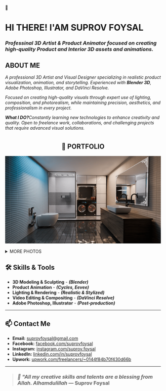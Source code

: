 👋
# **HI THERE! I'AM SUPROV FOYSAL**
### <i>**Professinal 3D Artist & Product Animator** focused on creating high-quality **Product** and **Interior** 3D assets and animations.</i> 

<h2><B>ABOUT ME</B></h2>
<i>A professional 3D Artist and Visual Designer specializing in realistic product visualization, animation, and storytelling. Experienced with <b>Blender 3D</b>, Adobe Photoshop, Illustrator, and DaVinci Resolve.

Focused on creating high-quality visuals through expert use of lighting, composition, and photorealism, while maintaining precision, aesthetics, and professionalism in every project.

<b>What I DO?</b>Constantly learning new technologies to enhance creativity and quality. Open to freelance work, collaborations, and challenging projects that require advanced visual solutions.</i>


# <h2 align="center">📂 PORTFOLIO</h2>
<p align="center"> 
  
<img src="https://raw.githubusercontent.com/suprovfoysal/suprovfoysal/main/BATHROOM.png" alt="Work 1" width="1000" height="auto">
 
<details><summary>MORE PHOTOS</summary>
  <img src="https://raw.githubusercontent.com/suprovfoysal/suprovfoysal/main/BATHROOM.png" alt="Work 1" width="200" height="auto">
  <img src="https://raw.githubusercontent.com/suprovfoysal/suprovfoysal/main/BATHROOM.png" alt="Work 1" width="200" height="auto">
  <img src="https://raw.githubusercontent.com/suprovfoysal/suprovfoysal/main/BATHROOM.png" alt="Work 1" width="200" height="auto">
  <img src="https://raw.githubusercontent.com/suprovfoysal/suprovfoysal/main/BATHROOM.png" alt="Work 1" width="200" height="auto">
  </details>
</p>

## 🛠️ Skills & Tools
- **3D Modeling & Sculpting** - ***(Blender)***
- **Product Animation** - ***(Cycles, Eevee)***
- **Lighting & Rendering** - ***(Realistic & Stylized)***
- **Video Editing & Compositing** - ***(DaVinci Resolve)***
- **Adobe Photoshop, Illustrator** - ***(Post-production)***
---

## 📫 Contact Me

- **Email:** suprovfoysal@gmail.com  
- **Facebook:** [facebook.com/suprovfoysal](https://facebook.com/suprovfoysal)  
- **Instagram:** [instagram.com/suprov.foysal](https://instagram.com/suprov.foysal)  
- **LinkedIn:** [linkedin.com/in/suprovfoysal](https://linkedin.com/in/suprovfoysal)  
- **Upwork:** [upwork.com/freelancers/~0144f84b70f430d66b](https://www.upwork.com/freelancers/~0144f84b70f430d66b)  

---

> ### ***🌿 "All my creative skills and talents are a blessing from Allah. Alhamdulillah*** — Suprov Foysal

